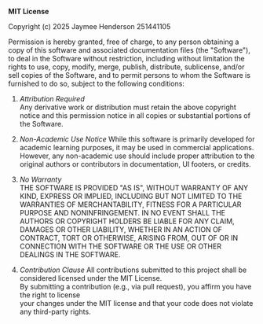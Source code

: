 **MIT License**

Copyright (c) 2025 Jaymee Henderson 251441105

Permission is hereby granted, free of charge, to any person obtaining a copy of this software and associated documentation files (the "Software"), to deal in the Software without restriction, including without limitation the rights to use, copy, modify, merge, publish, distribute, sublicense, and/or sell copies of the Software, and to permit persons to whom the Software is furnished to do so, subject to the following conditions:

1. *Attribution Required*  
   Any derivative work or distribution must retain the above copyright notice and this permission notice in all copies or substantial portions of the Software.

2. *Non-Academic Use Notice*
   While this software is primarily developed for academic learning purposes, it may be used in commercial applications. However, any non-academic use should include proper attribution to the original authors or contributors in documentation, UI footers, or credits.

3. *No Warranty*  
   THE SOFTWARE IS PROVIDED "AS IS", WITHOUT WARRANTY OF ANY KIND, EXPRESS OR IMPLIED, INCLUDING BUT NOT LIMITED TO THE WARRANTIES OF MERCHANTABILITY, FITNESS FOR A PARTICULAR PURPOSE AND NONINFRINGEMENT. IN NO EVENT SHALL THE AUTHORS OR COPYRIGHT HOLDERS BE LIABLE FOR ANY CLAIM, DAMAGES OR OTHER LIABILITY, WHETHER IN AN ACTION OF CONTRACT, TORT OR OTHERWISE, ARISING FROM, OUT OF OR IN CONNECTION WITH THE SOFTWARE OR THE USE OR OTHER DEALINGS IN THE SOFTWARE.

4. *Contribution Clause* 
   All contributions submitted to this project shall be considered licensed under the MIT License.  
   By submitting a contribution (e.g., via pull request), you affirm you have the right to license  
   your changes under the MIT license and that your code does not violate any third-party rights.
